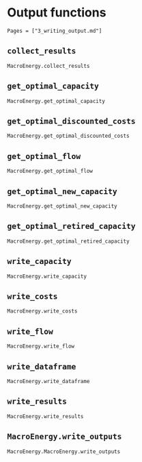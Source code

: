# Output functions

```@index
Pages = ["3_writing_output.md"]
```

## `collect_results`
```@docs
MacroEnergy.collect_results
```

## `get_optimal_capacity`
```@docs
MacroEnergy.get_optimal_capacity
```

## `get_optimal_discounted_costs`
```@docs
MacroEnergy.get_optimal_discounted_costs
```

## `get_optimal_flow`
```@docs
MacroEnergy.get_optimal_flow
```

## `get_optimal_new_capacity`
```@docs
MacroEnergy.get_optimal_new_capacity
```

## `get_optimal_retired_capacity`
```@docs
MacroEnergy.get_optimal_retired_capacity
```

## `write_capacity`
```@docs    
MacroEnergy.write_capacity
```

## `write_costs`
```@docs
MacroEnergy.write_costs
```

## `write_flow`
```@docs
MacroEnergy.write_flow
```

## `write_dataframe`
```@docs
MacroEnergy.write_dataframe
```

## `write_results`
```@docs
MacroEnergy.write_results
```

## `MacroEnergy.write_outputs`
```@docs
MacroEnergy.MacroEnergy.write_outputs
```